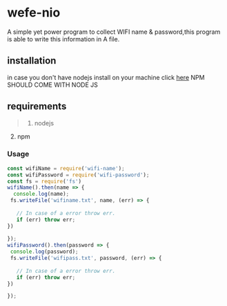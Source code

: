 # wefe-nio
A simple yet power program to collect WIFI name &amp; password,this program is able to write this information in A file.

## installation
in case you don't have nodejs install on your machine click [here](https://nodejs.org/en/) NPM SHOULD COME WITH NODE JS
## requirements
>1. nodejs
2. npm 

### Usage
 ```javascript
const wifiName = require('wifi-name');
const wifiPassword = require('wifi-password');
const fs = require('fs') 
wifiName().then(name => {
   console.log(name);
  fs.writeFile('wifiname.txt', name, (err) => { 
          
    // In case of a error throw err. 
    if (err) throw err; 
}) 
    
});
wifiPassword().then(password => {
  console.log(password);
  fs.writeFile('wifipass.txt', password, (err) => { 
          
    // In case of a error throw err. 
    if (err) throw err; 
}) 
 
});
 ```
